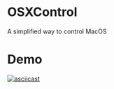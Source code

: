 # OSXControl
A simplified way to control MacOS

Demo
=

[![asciicast](https://asciinema.org/a/cw0vkrm1ra9ndp892h9wc1upz.png)](https://asciinema.org/a/cw0vkrm1ra9ndp892h9wc1upz)
